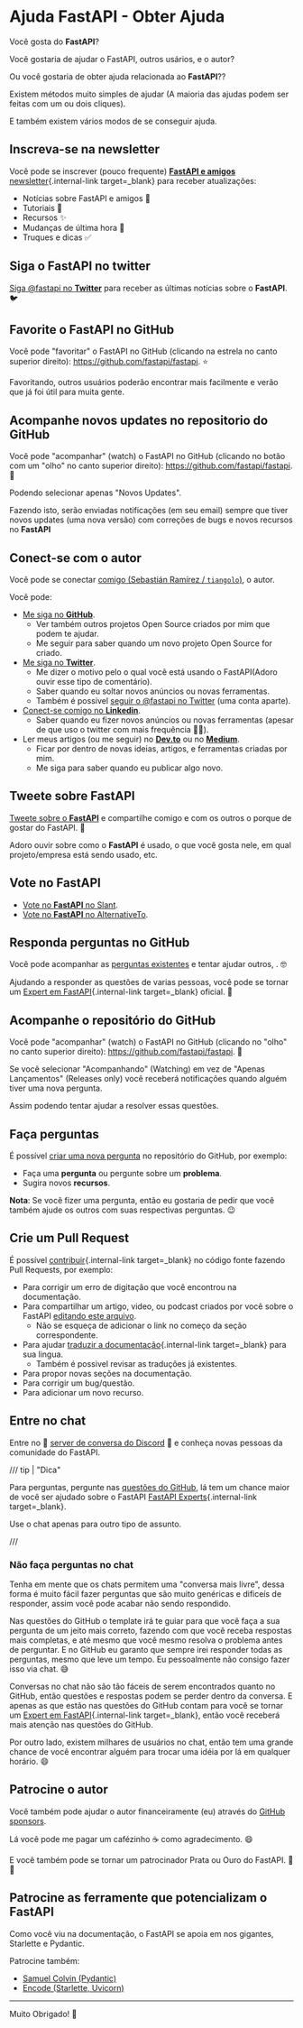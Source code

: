 # Ajuda FastAPI - Obter Ajuda

Você gosta do **FastAPI**?

Você gostaria de ajudar o FastAPI, outros usários, e o autor?

Ou você gostaria de obter ajuda relacionada ao **FastAPI**??

Existem métodos muito simples de ajudar (A maioria das ajudas podem ser feitas com um ou dois cliques).

E também existem vários modos de se conseguir ajuda.

## Inscreva-se na newsletter

Você pode se inscrever (pouco frequente) [**FastAPI e amigos** newsletter](newsletter.md){.internal-link target=_blank} para receber atualizações:

* Notícias sobre FastAPI e amigos 🚀
* Tutoriais 📝
* Recursos ✨
* Mudanças de última hora 🚨
* Truques e dicas ✅

## Siga o FastAPI no twitter

<a href="https://twitter.com/fastapi" class="external-link" target="_blank">Siga @fastapi no **Twitter**</a> para receber as últimas notícias sobre o **FastAPI**. 🐦

## Favorite o **FastAPI** no GitHub

Você pode "favoritar" o FastAPI no GitHub (clicando na estrela no canto superior direito): <a href="https://github.com/fastapi/fastapi" class="external-link" target="_blank">https://github.com/fastapi/fastapi</a>. ⭐️

Favoritando, outros usuários poderão encontrar mais facilmente e verão que já foi útil para muita gente.

## Acompanhe novos updates no repositorio do GitHub

Você pode "acompanhar" (watch) o FastAPI no GitHub (clicando no botão com um "olho" no canto superior direito): <a href="https://github.com/fastapi/fastapi" class="external-link" target="_blank">https://github.com/fastapi/fastapi</a>. 👀

Podendo selecionar apenas "Novos Updates".

Fazendo isto, serão enviadas notificações (em seu email) sempre que tiver novos updates (uma nova versão) com correções de bugs e novos recursos no **FastAPI**

## Conect-se com o autor

Você pode se conectar <a href="https://tiangolo.com" class="external-link" target="_blank">comigo (Sebastián Ramírez / `tiangolo`)</a>, o autor.

Você pode:

* <a href="https://github.com/tiangolo" class="external-link" target="_blank">Me siga no **GitHub**</a>.
    * Ver também outros projetos Open Source criados por mim que podem te ajudar.
    * Me seguir para saber quando um novo projeto Open Source for criado.
* <a href="https://twitter.com/tiangolo" class="external-link" target="_blank">Me siga no **Twitter**</a>.
    * Me dizer o motivo pelo o qual você está usando o FastAPI(Adoro ouvir esse tipo de comentário).
    * Saber quando eu soltar novos anúncios ou novas ferramentas.
    * Também é possivel <a href="https://twitter.com/fastapi" class="external-link" target="_blank">seguir o @fastapi no Twitter</a> (uma conta aparte).
* <a href="https://www.linkedin.com/in/tiangolo/" class="external-link" target="_blank">Conect-se comigo no **Linkedin**</a>.
    * Saber quando eu fizer novos anúncios ou novas ferramentas (apesar de que uso o twitter com mais frequência 🤷‍♂).
* Ler meus artigos (ou me seguir) no <a href="https://dev.to/tiangolo" class="external-link" target="_blank">**Dev.to**</a> ou no <a href="https://medium.com/@tiangolo" class="external-link" target="_blank">**Medium**</a>.
    * Ficar por dentro de novas ideias, artigos, e ferramentas criadas por mim.
    * Me siga para saber quando eu publicar algo novo.

## Tweete sobre **FastAPI**

<a href="https://twitter.com/compose/tweet?text=I'm loving @fastapi because... https://github.com/fastapi/fastapi" class="external-link" target="_blank">Tweete sobre o **FastAPI**</a> e compartilhe comigo e com os outros o porque de gostar do FastAPI. 🎉

Adoro ouvir sobre como o **FastAPI** é usado, o que você gosta nele, em qual projeto/empresa está sendo usado, etc.

## Vote no FastAPI

* <a href="https://www.slant.co/options/34241/~fastapi-review" class="external-link" target="_blank">Vote no **FastAPI** no Slant</a>.
* <a href="https://alternativeto.net/software/fastapi/" class="external-link" target="_blank">Vote no **FastAPI** no AlternativeTo</a>.

## Responda perguntas no GitHub

Você pode acompanhar as <a href="https://github.com/fastapi/fastapi/issues" class="external-link" target="_blank">perguntas existentes</a> e tentar ajudar outros,            . 🤓

Ajudando a responder as questões de varias pessoas, você pode se tornar um [Expert em FastAPI](fastapi-people.md#especialistas){.internal-link target=_blank} oficial. 🎉

## Acompanhe o repositório do GitHub

Você pode "acompanhar" (watch) o FastAPI no GitHub (clicando no "olho" no canto superior direito): <a href="https://github.com/fastapi/fastapi" class="external-link" target="_blank">https://github.com/fastapi/fastapi</a>. 👀

Se você selecionar "Acompanhando" (Watching) em vez de "Apenas Lançamentos" (Releases only) você receberá notificações quando alguém tiver uma nova pergunta.

Assim podendo tentar ajudar a resolver essas questões.

## Faça perguntas

É possível <a href="https://github.com/fastapi/fastapi/issues/new/choose" class="external-link" target="_blank">criar uma nova pergunta</a> no repositório do GitHub, por exemplo:

* Faça uma **pergunta** ou pergunte sobre um **problema**.
* Sugira novos **recursos**.

**Nota**: Se você fizer uma pergunta, então eu gostaria de pedir que você também ajude os outros com suas respectivas perguntas. 😉

## Crie um Pull Request

É possível [contribuir](contributing.md){.internal-link target=_blank} no código fonte fazendo Pull Requests, por exemplo:

* Para corrigir um erro de digitação que você encontrou na documentação.
* Para compartilhar um artigo, video, ou podcast criados por você sobre o FastAPI <a href="https://github.com/fastapi/fastapi/edit/master/docs/en/data/external_links.yml" class="external-link" target="_blank">editando este arquivo</a>.
    * Não se esqueça de adicionar o link no começo da seção correspondente.
* Para ajudar [traduzir a documentação](contributing.md#traducoes){.internal-link target=_blank} para sua lingua.
    * Também é possivel revisar as traduções já existentes.
* Para propor novas seções na documentação.
* Para corrigir um bug/questão.
* Para adicionar um novo recurso.

## Entre no chat

Entre no 👥 <a href="https://discord.gg/VQjSZaeJmf" class="external-link" target="_blank">server de conversa do Discord</a> 👥 e conheça novas pessoas da comunidade
do FastAPI.

/// tip | "Dica"

Para perguntas, pergunte nas <a href="https://github.com/fastapi/fastapi/issues/new/choose" class="external-link" target="_blank">questões do GitHub</a>, lá tem um chance maior de você ser ajudado sobre o FastAPI [FastAPI Experts](fastapi-people.md#especialistas){.internal-link target=_blank}.

Use o chat apenas para outro tipo de assunto.

///

### Não faça perguntas no chat

Tenha em mente que os chats permitem uma "conversa mais livre", dessa forma é muito fácil fazer perguntas que são muito genéricas e dificeís de responder, assim você pode acabar não sendo respondido.

Nas questões do GitHub o template irá te guiar para que você faça a sua pergunta de um jeito mais correto, fazendo com que você receba respostas mais completas, e até mesmo que você mesmo resolva o problema antes de perguntar. E no GitHub eu garanto que sempre irei responder todas as perguntas, mesmo que leve um tempo. Eu pessoalmente não consigo fazer isso via chat. 😅

Conversas no chat não são tão fáceis de serem encontrados quanto no GitHub, então questões e respostas podem se perder dentro da conversa. E apenas as que estão nas questões do GitHub contam para você se tornar um [Expert em FastAPI](fastapi-people.md#especialistas){.internal-link target=_blank}, então você receberá mais atenção nas questões do GitHub.

Por outro lado, existem milhares de usuários no chat, então tem uma grande chance de você encontrar alguém para trocar uma idéia por lá em qualquer horário. 😄

## Patrocine o autor

Você também pode ajudar o autor financeiramente (eu) através do <a href="https://github.com/sponsors/tiangolo" class="external-link" target="_blank">GitHub sponsors</a>.

Lá você pode me pagar um cafézinho ☕️ como agradecimento. 😄

E você também pode se tornar um patrocinador Prata ou Ouro do FastAPI. 🏅🎉

## Patrocine as ferramente que potencializam o FastAPI

Como você viu na documentação, o FastAPI se apoia em nos gigantes, Starlette e Pydantic.

Patrocine também:

* <a href="https://github.com/sponsors/samuelcolvin" class="external-link" target="_blank">Samuel Colvin (Pydantic)</a>
* <a href="https://github.com/sponsors/encode" class="external-link" target="_blank">Encode (Starlette, Uvicorn)</a>

---

Muito Obrigado! 🚀
